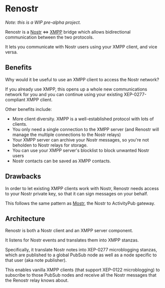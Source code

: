 # Renostr

*Note: this is a WIP pre-alpha project.*

Renostr is a [Nostr](https://nostr.com/) <=> [XMPP](http://xmpp.org/) bridge which allows bidirectional communication between the two protocols.

It lets you communicate with Nostr users using your XMPP client, and vice versa.

## Benefits

Why would it be useful to use an XMPP client to access the Nostr network?

If you already use XMPP, this opens up a whole new communications network for you and you can continue using your existing XEP-0277-compliant XMPP client.

Other benefits include:

- More client diversity. XMPP is a well-established protocol with lots of clients.
- You only need a single connection to the XMPP server (and Renostr will manage the multiple connections to the Nostr relays)
- Your XMPP server can archive your Nostr messages, so you're not beholden to Nostr relays for storage.
- You can use your XMPP server's blocklist to block unwanted Nostr users
- Nostr contacts can be saved as XMPP contacts.

## Drawbacks

In order to let existing XMPP clients work with Nostr, Renostr needs access
to your Nostr private key, so that it can sign messages on your behalf.

This follows the same pattern as [Mostr](https://mostr.pub/), the Nostr to ActivityPub gateway.

## Architecture

Renostr is both a Nostr client and an XMPP server component.

It listens for Nostr events and translates them into XMPP stanzas.

Specifically, it translate Nostr notes into XEP-0277 microblogging stanzas,
which are published to a global PubSub node as well as a node specific to that
user (aka note publisher).

This enables vanilla XMPP clients (that support XEP-0122 microblogging) to
subscribe to those PubSub nodes and receive all the Nostr messages that
the Renostr relay knows about.
